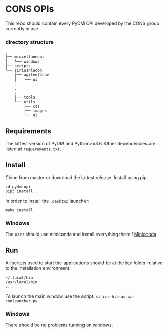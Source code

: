 # CONS OPIs
This repo should contain every PyDM OPI developed by the CONS group currently in use.

### directory structure
```
.
├── miscellaneous
│   └── windows
├── scripts
└── siriushlacon
    ├── agilent4uhv
    │   └── ui
    .
    .
    .
    ├── tools
    └── utils
        ├── css
        ├── images
        └── ui
```

## Requirements
The lattest version of PyDM and Python>=3.6. Other dependencies are listed at `requerements.txt`.

## Install
Clone from master or download the lattest release. Install using pip.
```
cd pydm-opi
pip3 install .
```
In order to install the `.desktop` launcher:
```
make install
```
### Windows
The user should use miniconda and install everything there !
[Miniconda](https://gitlab.cnpem.br/con/pydm-installer)


## Run
All scripts used to start the applications should be at the `bin` folder relative to the installation environment.
```
~/.local/bin
/usr/local/bin
...
```

To launch the main window use the script: `sirius-hla-as-ap-conlauncher.py`

### Windows
There should be no problems running on windows.
